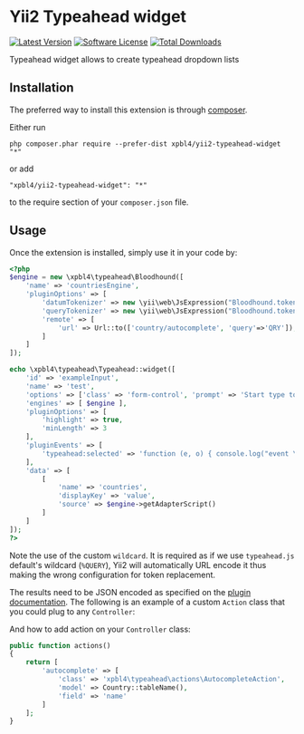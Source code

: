 # Yii2 Typeahead widget

[![Latest Version](https://img.shields.io/github/tag/Xpbl4/yii2-typeahead-widget.svg?style=flat-square&label=release)](https://github.com/Xpbl4/yii2-typeahead-widget/releases)
[![Software License](https://img.shields.io/badge/license-BSD-brightgreen.svg?style=flat-square)](LICENSE.md)
[![Total Downloads](https://img.shields.io/packagist/dt/Xpbl4/yii2-typeahead-widget.svg?style=flat-square)](https://packagist.org/packages/Xpbl4/yii2-typeahead-widget)

Typeahead widget allows to create typeahead dropdown lists 

## Installation

The preferred way to install this extension is through [composer](http://getcomposer.org/download/).

Either run

```
php composer.phar require --prefer-dist xpbl4/yii2-typeahead-widget "*"
```

or add

```
"xpbl4/yii2-typeahead-widget": "*"
```

to the require section of your `composer.json` file.

## Usage

Once the extension is installed, simply use it in your code by:

```php
<?php
$engine = new \xpbl4\typeahead\Bloodhound([
    'name' => 'countriesEngine',
    'pluginOptions' => [
        'datumTokenizer' => new \yii\web\JsExpression("Bloodhound.tokenizers.obj.whitespace('name')"),
        'queryTokenizer' => new \yii\web\JsExpression("Bloodhound.tokenizers.whitespace"),
        'remote' => [
            'url' => Url::to(['country/autocomplete', 'query'=>'QRY']),
        ]
    ]
]);

echo \xpbl4\typeahead\Typeahead::widget([
    'id' => 'exampleInput',
    'name' => 'test',
    'options' => ['class' => 'form-control', 'prompt' => 'Start type to find...'],
    'engines' => [ $engine ],
    'pluginOptions' => [
        'highlight' => true,
        'minLength' => 3
    ],
    'pluginEvents' => [
        'typeahead:selected' => 'function (e, o) { console.log("event \'selected\' occured on " + o.value + "."); }'
    ],
    'data' => [
        [
            'name' => 'countries',
            'displayKey' => 'value',
            'source' => $engine->getAdapterScript()
        ]
    ]
]);
?>
```

Note the use of the custom `wildcard`. It is required as if we use `typeahead.js` default's wildcard (`%QUERY`), Yii2 will automatically URL encode it thus making the wrong configuration for token replacement.

The results need to be JSON encoded as specified on the [plugin documentation](https://github.com/twitter/typeahead.js#datum). The following is an example of a custom `Action` class that you could plug to any `Controller`:

And how to add action on your `Controller` class:

```php
public function actions()
{
	return [
		'autocomplete' => [
			'class' => 'xpbl4\typeahead\actions\AutocompleteAction',
			'model' => Country::tableName(),
			'field' => 'name'
		]
	];
}
```
